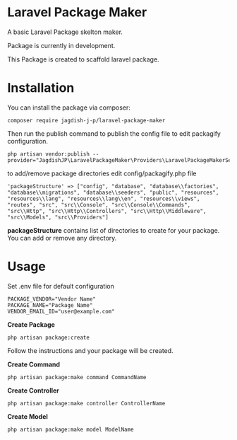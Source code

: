 # Laravel Package Maker

A basic Laravel Package skelton maker.

Package is currently in development.

This Package is created to scaffold laravel package.

# Installation

You can install the package via composer:

```
composer require jagdish-j-p/laravel-package-maker
```

Then run the publish command to publish the config file to edit packagify configuration.

```
php artisan vendor:publish --provider="JagdishJP\LaravelPackageMaker\Providers\LaravelPackageMakerServiceProvider"
```

to add/remove package directories edit config/packagify.php file

```
'packageStructure' => ["config", "database", "database\\factories", "database\\migrations", "database\\seeders", "public", "resources", "resources\\lang", "resources\\lang\\en", "resources\\views", "routes", "src", "src\\Console", "src\\Console\\Commands", "src\\Http", "src\\Http\\Controllers", "src\\Http\\Middleware", "src\\Models", "src\\Providers"]
```

**packageStructure** contains list of directories to create for your package. You can add or remove any directory.

# Usage

Set .env file for default configuration

```
PACKAGE_VENDOR="Vendor Name"
PACKAGE_NAME="Package Name"
VENDOR_EMAIL_ID="user@example.com"
```

**Create Package**
```
php artisan package:create
```

Follow the instructions and your package will be created.

**Create Command**
```
php artisan package:make command CommandName
```

**Create Controller**
```
php artisan package:make controller ControllerName
```

**Create Model**
```
php artisan package:make model ModelName
```

